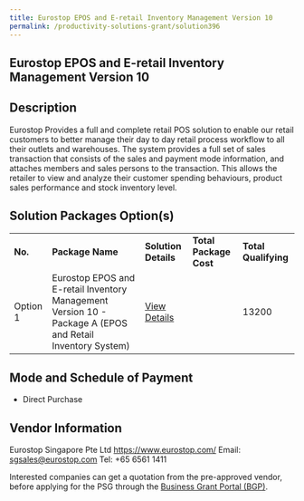 ```yaml
---
title: Eurostop EPOS and E-retail Inventory Management Version 10
permalink: /productivity-solutions-grant/solution396
---
```


## Eurostop EPOS and E-retail Inventory Management Version 10

## Description

Eurostop Provides a full and complete retail POS solution to enable our retail customers to better manage their day to day retail process workflow to all their outlets and warehouses. The system provides a full set of sales transaction that consists of the sales and payment mode information, and attaches members and sales persons to the transaction. This allows the retailer to view and analyze their customer spending behaviours, product sales performance and stock inventory level.

## Solution Packages Option(s)

<table>
<tr>
<td><b>No.</b></td>
<td><b>Package Name</b></td>
<td><b>Solution Details</b></td>
<td><b>Total Package Cost</b></td>
<td><b>Total Qualifying</b></td>
</tr>
<tr>
<td>Option 1</td>
<td>Eurostop EPOS and E-retail Inventory Management Version 10 - Package A (EPOS and Retail Inventory System)</td>
<td><a href='https://www.gobusiness.gov.sg/images/psg/Eurostop_Singapore_20190001_Annex_3_20200625150732_Part_1.pdf'>View Details</a></td>
<td></td>
<td>13200</td>
</tr>
</table>

## Mode and Schedule of Payment

 - Direct Purchase

## Vendor Information

 Eurostop Singapore Pte Ltd
https://www.eurostop.com/
Email: sgsales@eurostop.com
Tel: +65 6561 1411

Interested companies can get a quotation from the pre-approved vendor, before applying for the PSG through the <a href='https://www.businessgrants.gov.sg/'>Business Grant Portal (BGP)</a>.
